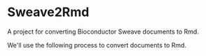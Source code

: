 # Sweave2Rmd

A project for converting Bioconductor Sweave documents to Rmd.

We'll use the following process to convert documents to Rmd.
